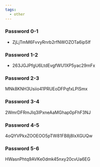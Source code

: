```yaml
---
tags:
  - other
---
```


### Password 0-1
- ZjLjTmM6FvvyRnrb2rfNWOZOTa6ip5If

### Password 1-2
- 263JGJPfgU6LtdEvgfWU1XP5yac29mFx

### Password 2-3
MNk8KNH3Usiio41PRUEoDFPqfxLPlSmx

### Password 3-4
2WmrDFRmJIq3IPxneAaMGhap0pFhF3NJ

### Password 4-5
4oQYVPkxZOOEOO5pTW81FB8j8lxXGUQw


### Password 5-6
HWasnPhtq9AVKe0dmk45nxy20cvUa6EG